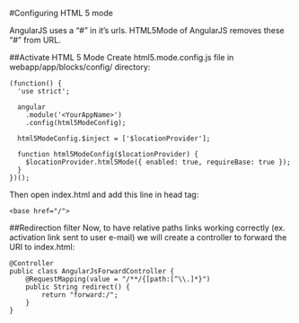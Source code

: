 #Configuring HTML 5 mode


AngularJS uses a “#” in it’s urls. HTML5Mode of AngularJS removes these “#” from URL.

##Activate HTML 5 Mode
Create html5.mode.config.js file in webapp/app/blocks/config/ directory:

```
(function() {
  'use strict';

  angular
    .module('<YourAppName>')
    .config(html5ModeConfig);

  html5ModeConfig.$inject = ['$locationProvider'];

  function html5ModeConfig($locationProvider) {
    $locationProvider.html5Mode({ enabled: true, requireBase: true });
  }
})();
```
Then open index.html and add this line in head tag:
```
<base href="/">
```
##Redirection filter
Now, to have relative paths links working correctly (ex. activation link sent to user e-mail) we will create a controller to forward the URI to index.html:
```
@Controller
public class AngularJsForwardController {
    @RequestMapping(value = "/**/{[path:[^\\.]*}")
    public String redirect() {
        return "forward:/";
    }
}
```
